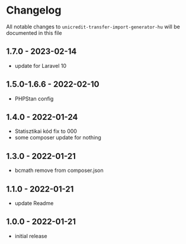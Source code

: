 # Changelog

All notable changes to `unicredit-transfer-import-generator-hu` will be documented in this file

## 1.7.0 - 2023-02-14

- update for Laravel 10

## 1.5.0-1.6.6 - 2022-02-10

- PHPStan config

## 1.4.0 - 2022-01-24

- Statisztikai kód fix to 000
- some composer update for nothing

## 1.3.0 - 2022-01-21

- bcmath remove from composer.json

## 1.1.0 - 2022-01-21

- update Readme

## 1.0.0 - 2022-01-21

- initial release
